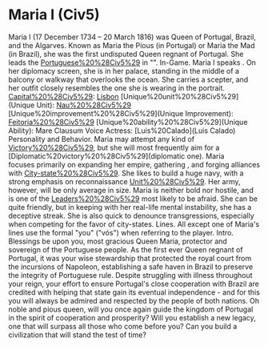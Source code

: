 # Maria I (Civ5)

Maria I (17 December 1734 – 20 March 1816) was Queen of Portugal, Brazil, and the Algarves. Known as Maria the Pious (in Portugal) or Maria the Mad (in Brazil), she was the first undisputed Queen regnant of Portugal. She leads the [Portuguese%20%28Civ5%29](Portuguese) in "".
In-Game.
Maria I speaks . On her diplomacy screen, she is in her palace, standing in the middle of a balcony or walkway that overlooks the ocean. She carries a scepter, and her outfit closely resembles the one she is wearing in the portrait.
[Capital%20%28Civ5%29](Capital): [Lisbon](Lisbon)
[Unique%20unit%20%28Civ5%29](Unique Unit): [Nau%20%28Civ5%29](Nau)
[Unique%20improvement%20%28Civ5%29](Unique Improvement): [Feitoria%20%28Civ5%29](Feitoria)
[Unique%20ability%20%28Civ5%29](Unique Ability): Mare Clausum
Voice Actress: [Luis%20Calado](Luis Calado)
Personality and Behavior.
Maria may attempt any kind of [Victory%20%28Civ5%29](victory), but she will most frequently aim for a [Diplomatic%20victory%20%28Civ5%29](diplomatic one).
Maria focuses primarily on expanding her empire, gathering , and forging alliances with [City-state%20%28Civ5%29](city-states). She likes to build a huge navy, with a strong emphasis on reconnaissance [Unit%20%28Civ5%29](units). Her army, however, will be only average in size.
Maria is neither bold nor hostile, and is one of the [Leaders%20%28Civ5%29](leaders) most likely to be afraid. She can be quite friendly, but in keeping with her real-life mental instability, she has a deceptive streak. She is also quick to denounce transgressions, especially when competing for the favor of city-states.
Lines.
All except one of Maria's lines use the formal "you" ("vós") when referring to the player.
Intro.
Blessings be upon you, most gracious Queen Maria, protector and sovereign of the Portuguese people. As the first ever Queen regnant of Portugal, it was your wise stewardship that protected the royal court from the incursions of Napoleon, establishing a safe haven in Brazil to preserve the integrity of Portuguese rule. Despite struggling with illness throughout your reign, your effort to ensure Portugal's close cooperation with Brazil are credited with helping that state gain its eventual independence - and for this you will always be admired and respected by the people of both nations.
Oh noble and pious queen, will you once again guide the kingdom of Portugal in the spirit of cooperation and prosperity? Will you establish a new legacy, one that will surpass all those who come before you? Can you build a civilization that will stand the test of time?